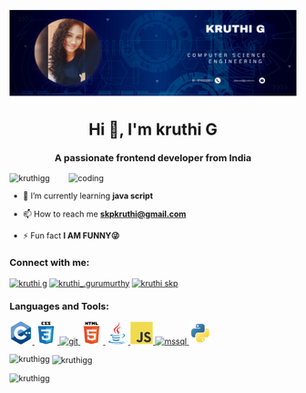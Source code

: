 ![logo](https://github.com/Kruthigg/desktop-tutorial/blob/main/Navy%20And%20White%20Geometric%20Technology%20%20LinkedIn%20Banner_20240114_155248_0000.png)
<h1 align="center">Hi 👋, I'm kruthi G</h1>
<h3 align="center">A passionate frontend developer from India</h3>
<img align="right" alt="coding" width="400" src="https://user-images.githubusercontent.com/113302094/211284885-f4291eef-88a6-48cb-a06e-28c3481a75b0.gif">
<p align="left"> <img src="https://komarev.com/ghpvc/?username=kruthigg&label=Profile%20views&color=0e75b6&style=flat" alt="kruthigg" /> </p>

- 🌱 I’m currently learning **java script**

- 📫 How to reach me **skpkruthi@gmail.com**

- ⚡ Fun fact **I AM FUNNY😜**

<h3 align="left">Connect with me:</h3>
<p align="left">
<a href="https://linkedin.com/in/kruthi g" target="blank"><img align="center" src="https://raw.githubusercontent.com/rahuldkjain/github-profile-readme-generator/master/src/images/icons/Social/linked-in-alt.svg" alt="kruthi g" height="30" width="40" /></a>
<a href="https://instagram.com/kruthi_.gurumurthy" target="blank"><img align="center" src="https://raw.githubusercontent.com/rahuldkjain/github-profile-readme-generator/master/src/images/icons/Social/instagram.svg" alt="kruthi_.gurumurthy" height="30" width="40" /></a>
<a href="https://www.hackerrank.com/kruthi skp" target="blank"><img align="center" src="https://raw.githubusercontent.com/rahuldkjain/github-profile-readme-generator/master/src/images/icons/Social/hackerrank.svg" alt="kruthi skp" height="30" width="40" /></a>
</p>

<h3 align="left">Languages and Tools:</h3>
<p align="left"> <a href="https://www.w3schools.com/cpp/" target="_blank" rel="noreferrer"> <img src="https://raw.githubusercontent.com/devicons/devicon/master/icons/cplusplus/cplusplus-original.svg" alt="cplusplus" width="40" height="40"/> </a> <a href="https://www.w3schools.com/css/" target="_blank" rel="noreferrer"> <img src="https://raw.githubusercontent.com/devicons/devicon/master/icons/css3/css3-original-wordmark.svg" alt="css3" width="40" height="40"/> </a> <a href="https://git-scm.com/" target="_blank" rel="noreferrer"> <img src="https://www.vectorlogo.zone/logos/git-scm/git-scm-icon.svg" alt="git" width="40" height="40"/> </a> <a href="https://www.w3.org/html/" target="_blank" rel="noreferrer"> <img src="https://raw.githubusercontent.com/devicons/devicon/master/icons/html5/html5-original-wordmark.svg" alt="html5" width="40" height="40"/> </a> <a href="https://www.java.com" target="_blank" rel="noreferrer"> <img src="https://raw.githubusercontent.com/devicons/devicon/master/icons/java/java-original.svg" alt="java" width="40" height="40"/> </a> <a href="https://developer.mozilla.org/en-US/docs/Web/JavaScript" target="_blank" rel="noreferrer"> <img src="https://raw.githubusercontent.com/devicons/devicon/master/icons/javascript/javascript-original.svg" alt="javascript" width="40" height="40"/> </a> <a href="https://www.microsoft.com/en-us/sql-server" target="_blank" rel="noreferrer"> <img src="https://www.svgrepo.com/show/303229/microsoft-sql-server-logo.svg" alt="mssql" width="40" height="40"/> </a> <a href="https://www.python.org" target="_blank" rel="noreferrer"> <img src="https://raw.githubusercontent.com/devicons/devicon/master/icons/python/python-original.svg" alt="python" width="40" height="40"/> </a> </p>

<p><img align="left" src="https://github-readme-stats.vercel.app/api/top-langs?username=kruthigg&show_icons=true&locale=en&layout=compact" alt="kruthigg" /></p>

<p>&nbsp;<img align="center" src="https://github-readme-stats.vercel.app/api?username=kruthigg&show_icons=true&locale=en" alt="kruthigg" /></p>

<p><img align="center" src="https://github-readme-streak-stats.herokuapp.com/?user=kruthigg&" alt="kruthigg" /></p>

